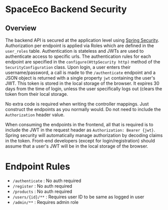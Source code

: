 # SpaceEco Backend Security

## Overview
The backend API is secured at the application level using [Spring Security](https://spring.io/projects/spring-security).  Authorization per endpoint is applied via Roles which are defined in the `user_roles` table.  Authentication is stateless and JWTs are used to authenticate access to specific urls.  The authentication rules for each endpoint are specified in the `configure(HttpSecurity http)` method of the `SecurityConfiguration` class.  Upon login, a user enters their username/password, a call is made to the `/authenticate` endpoint and a JSON object is returned with a single property `jwt` containing the user's JWT.  This token is stored in the local storage of the browser.  It expires 30 days from the time of login, unless the user specifically logs out (clears the token from their local storage. 

No extra code is required when writing the controller mappings.  Just construct the endpoints as you normally would.  Do not need to include the `Authorization` header value.

When consuming the endpoints in the frontend, all that is required is to include the JWT in the request header as `Authorization: Bearer {jwt}`.  Spring security will automatically manage authorization by decoding claims in the token.  Front-end developers (except for login/registration) should assume that a user's JWT will be in the local storage of the browser.  

# Endpoint Rules
- `/authenticate` : No auth required
- `/register` : No auth required
- `/products` : No auth required
- `/users/{id}/**` : Requires user ID to be same as logged in user
- `/admin/**` : Requires admin role
